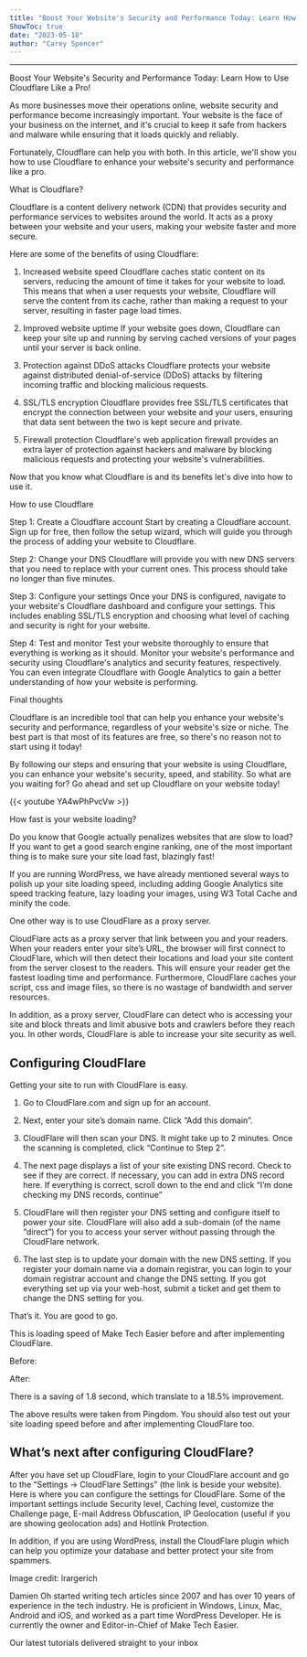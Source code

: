 ```yaml
---
title: "Boost Your Website's Security and Performance Today: Learn How to Use Cloudflare Like a Pro!"
ShowToc: true 
date: "2023-05-18"
author: "Carey Spencer"
---
```

*****
Boost Your Website's Security and Performance Today: Learn How to Use Cloudflare Like a Pro!

As more businesses move their operations online, website security and performance become increasingly important. Your website is the face of your business on the internet, and it's crucial to keep it safe from hackers and malware while ensuring that it loads quickly and reliably.

Fortunately, Cloudflare can help you with both. In this article, we'll show you how to use Cloudflare to enhance your website's security and performance like a pro.

What is Cloudflare?

Cloudflare is a content delivery network (CDN) that provides security and performance services to websites around the world. It acts as a proxy between your website and your users, making your website faster and more secure.

Here are some of the benefits of using Cloudflare:

1. Increased website speed
Cloudflare caches static content on its servers, reducing the amount of time it takes for your website to load. This means that when a user requests your website, Cloudflare will serve the content from its cache, rather than making a request to your server, resulting in faster page load times.

2. Improved website uptime
If your website goes down, Cloudflare can keep your site up and running by serving cached versions of your pages until your server is back online.

3. Protection against DDoS attacks
Cloudflare protects your website against distributed denial-of-service (DDoS) attacks by filtering incoming traffic and blocking malicious requests.

4. SSL/TLS encryption
Cloudflare provides free SSL/TLS certificates that encrypt the connection between your website and your users, ensuring that data sent between the two is kept secure and private.

5. Firewall protection
Cloudflare's web application firewall provides an extra layer of protection against hackers and malware by blocking malicious requests and protecting your website's vulnerabilities.

Now that you know what Cloudflare is and its benefits let's dive into how to use it.

How to use Cloudflare

Step 1: Create a Cloudflare account
Start by creating a Cloudflare account. Sign up for free, then follow the setup wizard, which will guide you through the process of adding your website to Cloudflare.

Step 2: Change your DNS
Cloudflare will provide you with new DNS servers that you need to replace with your current ones. This process should take no longer than five minutes.

Step 3: Configure your settings
Once your DNS is configured, navigate to your website's Cloudflare dashboard and configure your settings. This includes enabling SSL/TLS encryption and choosing what level of caching and security is right for your website.

Step 4: Test and monitor
Test your website thoroughly to ensure that everything is working as it should. Monitor your website's performance and security using Cloudflare's analytics and security features, respectively. You can even integrate Cloudflare with Google Analytics to gain a better understanding of how your website is performing.

Final thoughts

Cloudflare is an incredible tool that can help you enhance your website's security and performance, regardless of your website's size or niche. The best part is that most of its features are free, so there's no reason not to start using it today!

By following our steps and ensuring that your website is using Cloudflare, you can enhance your website's security, speed, and stability. So what are you waiting for? Go ahead and set up Cloudflare on your website today!

{{< youtube YA4wPhPvcVw >}} 



How fast is your website loading? 
 
Do you know that Google actually penalizes websites that are slow to load? If you want to get a good search engine ranking, one of the most important thing is to make sure your site load fast, blazingly fast!
 
If you are running WordPress, we have already mentioned several ways to polish up your site loading speed, including adding Google Analytics site speed tracking feature, lazy loading your images, using W3 Total Cache and minify the code. 
 
One other way is to use CloudFlare as a proxy server.

CloudFlare acts as a proxy server that link between you and your readers. When your readers enter your site’s URL, the browser will first connect to CloudFlare, which will then detect their locations and load your site content from the server closest to the readers. This will ensure your reader get the fastest loading time and performance. Furthermore, CloudFlare caches your script, css and image files, so there is no wastage of bandwidth and server resources.
 
In addition, as a proxy server, CloudFlare can detect who is accessing your site and block threats and limit abusive bots and crawlers before they reach you. In other words, CloudFlare is able to increase your site security as well.
 
## Configuring CloudFlare
 
Getting your site to run with CloudFlare is easy. 
 
1. Go to CloudFlare.com and sign up for an account.
 
2. Next, enter your site’s domain name. Click “Add this domain”.
 

 
3. CloudFlare will then scan your DNS. It might take up to 2 minutes. Once the scanning is completed, click “Continue to Step 2”.
 
4. The next page displays a list of your site existing DNS record. Check to see if they are correct. If necessary, you can add in extra DNS record here. If everything is correct, scroll down to the end and click “I’m done checking my DNS records, continue”
 
5. CloudFlare will then register your DNS setting and configure itself to power your site. CloudFlare will also add a sub-domain (of the name “direct”) for you to access your server without passing through the CloudFlare network.
 
6. The last step is to update your domain with the new DNS setting. If you register your domain name via a domain registrar, you can login to your domain registrar account and change the DNS setting. If you got everything set up via your web-host, submit a ticket and get them to change the DNS setting for you.
 
That’s it. You are good to go. 
 
This is loading speed of Make Tech Easier before and after implementing CloudFlare.
 
Before:
 
After:
 
There is a saving of 1.8 second, which translate to a 18.5% improvement. 
 
The above results were taken from Pingdom. You should also test out your site loading speed before and after implementing CloudFlare too.
 
## What’s next after configuring CloudFlare?
 
After you have set up CloudFlare, login to your CloudFlare account and go to the “Settings -> CloudFlare Settings” (the link is beside your website). Here is where you can configure the settings for CloudFlare. Some of the important settings include Security level, Caching level, customize the Challenge page, E-mail Address Obfuscation, IP Geolocation (useful if you are showing geolocation ads) and Hotlink Protection. 
 
In addition, if you are using WordPress, install the CloudFlare plugin which can help you optimize your database and better protect your site from spammers. 
 
Image credit: lrargerich
 
Damien Oh started writing tech articles since 2007 and has over 10 years of experience in the tech industry. He is proficient in Windows, Linux, Mac, Android and iOS, and worked as a part time WordPress Developer. He is currently the owner and Editor-in-Chief of Make Tech Easier.
 
Our latest tutorials delivered straight to your inbox




